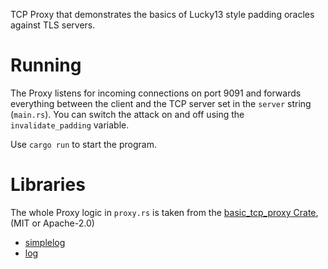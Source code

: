 
TCP Proxy that demonstrates the basics of Lucky13 style padding oracles against TLS servers.

# Running

The Proxy listens for incoming connections on port 9091 and forwards everything between the client and the TCP server set in the `server` string (`main.rs`). You can switch the attack on and off using the `invalidate_padding` variable.

Use `cargo run` to start the program.

# Libraries

The whole Proxy logic in `proxy.rs` is taken from the [basic_tcp_proxy Crate](https://crates.io/crates/basic_tcp_proxy),  (MIT or Apache-2.0)

- [simplelog](https://crates.io/crates/simplelog)
- [log](https://crates.io/crates/log)